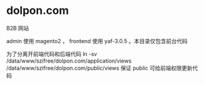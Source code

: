 # dolpon.com
B2B 网站

admin 使用 magento2 ，
frontend  使用 yaf-3.0.5 。本目录仅包含前台代码

为了分离开前端代码和后端代码
ln -sv  /data/www/szifree/dolpon.com/application/views  /data/www/szifree/dolpon.com/public/views
保证 public 可给前端权限更新代码

